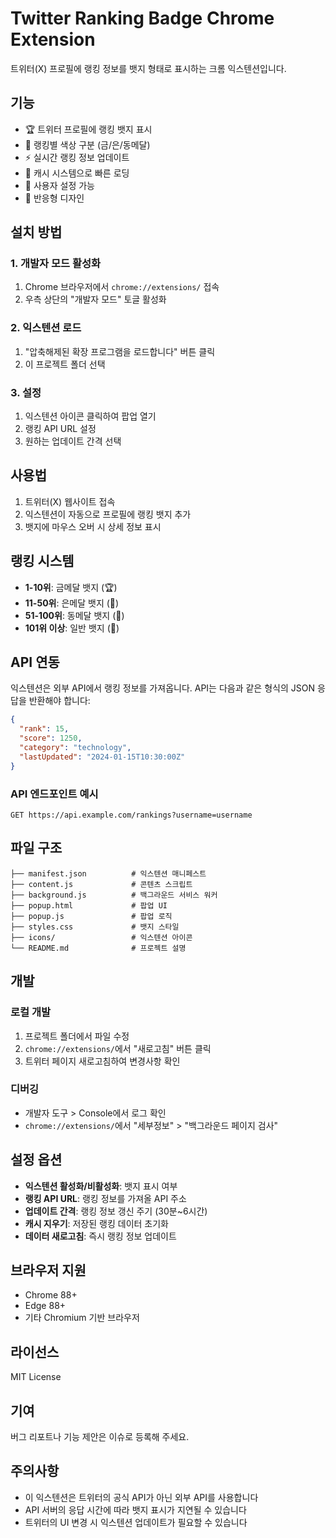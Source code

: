 # Twitter Ranking Badge Chrome Extension

트위터(X) 프로필에 랭킹 정보를 뱃지 형태로 표시하는 크롬 익스텐션입니다.

## 기능

- 🏆 트위터 프로필에 랭킹 뱃지 표시
- 🎨 랭킹별 색상 구분 (금/은/동메달)
- ⚡ 실시간 랭킹 정보 업데이트
- 💾 캐시 시스템으로 빠른 로딩
- 🔧 사용자 설정 가능
- 📱 반응형 디자인

## 설치 방법

### 1. 개발자 모드 활성화
1. Chrome 브라우저에서 `chrome://extensions/` 접속
2. 우측 상단의 "개발자 모드" 토글 활성화

### 2. 익스텐션 로드
1. "압축해제된 확장 프로그램을 로드합니다" 버튼 클릭
2. 이 프로젝트 폴더 선택

### 3. 설정
1. 익스텐션 아이콘 클릭하여 팝업 열기
2. 랭킹 API URL 설정
3. 원하는 업데이트 간격 선택

## 사용법

1. 트위터(X) 웹사이트 접속
2. 익스텐션이 자동으로 프로필에 랭킹 뱃지 추가
3. 뱃지에 마우스 오버 시 상세 정보 표시

## 랭킹 시스템

- **1-10위**: 금메달 뱃지 (🏆)
- **11-50위**: 은메달 뱃지 (🥈)
- **51-100위**: 동메달 뱃지 (🥉)
- **101위 이상**: 일반 뱃지 (🏅)

## API 연동

익스텐션은 외부 API에서 랭킹 정보를 가져옵니다. API는 다음과 같은 형식의 JSON 응답을 반환해야 합니다:

```json
{
  "rank": 15,
  "score": 1250,
  "category": "technology",
  "lastUpdated": "2024-01-15T10:30:00Z"
}
```

### API 엔드포인트 예시
```
GET https://api.example.com/rankings?username=username
```

## 파일 구조

```
├── manifest.json          # 익스텐션 매니페스트
├── content.js             # 콘텐츠 스크립트
├── background.js          # 백그라운드 서비스 워커
├── popup.html             # 팝업 UI
├── popup.js               # 팝업 로직
├── styles.css             # 뱃지 스타일
├── icons/                 # 익스텐션 아이콘
└── README.md              # 프로젝트 설명
```

## 개발

### 로컬 개발
1. 프로젝트 폴더에서 파일 수정
2. `chrome://extensions/`에서 "새로고침" 버튼 클릭
3. 트위터 페이지 새로고침하여 변경사항 확인

### 디버깅
- 개발자 도구 > Console에서 로그 확인
- `chrome://extensions/`에서 "세부정보" > "백그라운드 페이지 검사"

## 설정 옵션

- **익스텐션 활성화/비활성화**: 뱃지 표시 여부
- **랭킹 API URL**: 랭킹 정보를 가져올 API 주소
- **업데이트 간격**: 랭킹 정보 갱신 주기 (30분~6시간)
- **캐시 지우기**: 저장된 랭킹 데이터 초기화
- **데이터 새로고침**: 즉시 랭킹 정보 업데이트

## 브라우저 지원

- Chrome 88+
- Edge 88+
- 기타 Chromium 기반 브라우저

## 라이선스

MIT License

## 기여

버그 리포트나 기능 제안은 이슈로 등록해 주세요.

## 주의사항

- 이 익스텐션은 트위터의 공식 API가 아닌 외부 API를 사용합니다
- API 서버의 응답 시간에 따라 뱃지 표시가 지연될 수 있습니다
- 트위터의 UI 변경 시 익스텐션 업데이트가 필요할 수 있습니다 